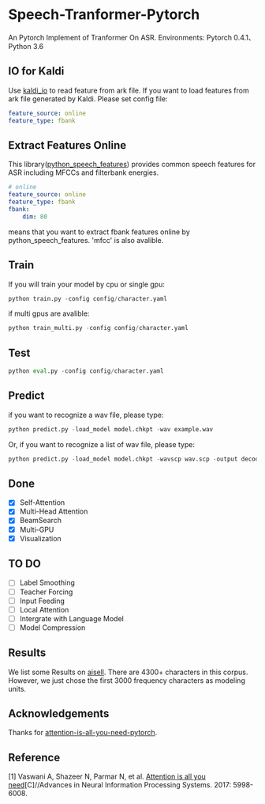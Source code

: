 # Speech-Tranformer-Pytorch
An Pytorch Implement of Tranformer On ASR.
Environments: Pytorch 0.4.1、 Python 3.6
## IO for Kaldi
Use [kaldi_io](https://github.com/vesis84/kaldi-io-for-python) to read feature from ark file.
If you want to load features from ark file generated by Kaldi. Please set config file:
```yaml
feature_source: online
feature_type: fbank
```
## Extract Features Online
This library([python_speech_features](https://github.com/jameslyons/python_speech_features)) provides common speech features for ASR including MFCCs and filterbank energies.
```yaml
# online
feature_source: online
feature_type: fbank
fbank:
    dim: 80
```
means that you want to extract fbank features online by python_speech_features. 'mfcc' is also avalible.
## Train
If you will train your model by cpu or single gpu:
```python
python train.py -config config/character.yaml
```
if multi gpus are avalible:
```python
python train_multi.py -config config/character.yaml
```
## Test
```python
python eval.py -config config/character.yaml
```
## Predict
if you want to recognize a wav file, please type:
```python
python predict.py -load_model model.chkpt -wav example.wav
```
Or, if you want to recognize a list of wav file, please type:
```python
python predict.py -load_model model.chkpt -wavscp wav.scp -output decoded.txt
```
## Done
- [x] Self-Attention
- [x] Multi-Head Attention
- [x] BeamSearch
- [x] Multi-GPU
- [x] Visualization
## TO DO
- [ ] Label Smoothing
- [ ] Teacher Forcing
- [ ] Input Feeding
- [ ] Local Attention
- [ ] Intergrate with Language Model
- [ ] Model Compression
## Results
We list some Results on [aisell](http://www.openslr.org/33/). There are 4300+ characters in this corpus. However, we just chose the first 3000 frequency characters as modeling units.

## Acknowledgements
Thanks for [attention-is-all-you-need-pytorch](https://github.com/jadore801120/attention-is-all-you-need-pytorch).
## Reference
[1] Vaswani A, Shazeer N, Parmar N, et al. [Attention is all you need](https://arxiv.org/abs/1706.03762)[C]//Advances in Neural Information Processing Systems. 2017: 5998-6008.

